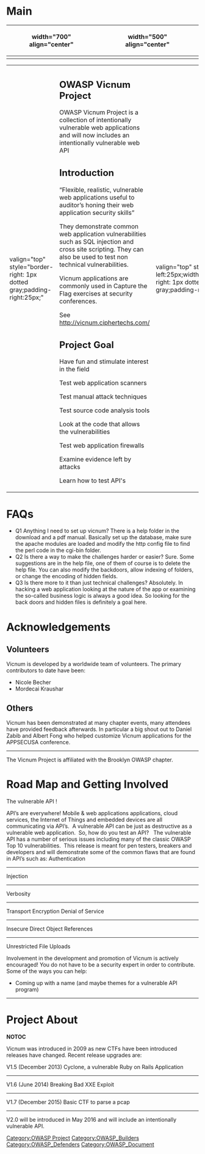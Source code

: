 # Main

<table>
<thead>
<tr class="header">
<th><p>width="700" align="center"</p></th>
<th><p><br />
</p></th>
<th><p>width="500" align="center"</p></th>
<th><p><br />
</p></th>
</tr>
</thead>
<tbody>
<tr class="odd">
<td></td>
<td></td>
<td></td>
<td></td>
</tr>
</tbody>
</table>

<table>
<tbody>
<tr class="odd">
<td><p>valign="top" style="border-right: 1px dotted gray;padding-right:25px;"</p></td>
<td><h2 id="owasp_vicnum_project">OWASP Vicnum Project</h2>
<p>OWASP Vicnum Project is a collection of intentionally vulnerable web applications and will now includes an intentionally vulnerable web API</p>
<h2 id="introduction">Introduction</h2>
<p>“Flexible, realistic, vulnerable web applications useful to auditor’s honing their web application security skills”</p>
<p>They demonstrate common web application vulnerabilities such as SQL injection and cross site scripting. They can also be used to test non technical vulnerabilities.</p>
<p>Vicnum applications are commonly used in Capture the Flag exercises at security conferences.</p>
<p>See <a href="http://vicnum.ciphertechs.com/">http://vicnum.ciphertechs.com/</a></p>
<h2 id="project_goal">Project Goal</h2>
<p>Have fun and stimulate interest in the field</p>
<p>Test web application scanners</p>
<p>Test manual attack techniques</p>
<p>Test source code analysis tools</p>
<p>Look at the code that allows the vulnerabilities</p>
<p>Test web application firewalls</p>
<p>Examine evidence left by attacks</p>
<p>Learn how to test API's</p></td>
<td><p>valign="top" style="padding-left:25px;width:200px;border-right: 1px dotted gray;padding-right:25px;"</p></td>
<td><h2 id="where_is_vicnum">Where is Vicnum?</h2>
<p>Vulnerable VM of some Vicnum applications are downloadable from sourceforge. (see <a href="https://sourceforge.net/projects/vicnum/">https://sourceforge.net/projects/vicnum/</a> )</p>
<p>Since individual applications within the project are constantly being updated, not everything is on that VM. Individual components are either on sourceforge or on github. (https://github.com/thedeadrobots/bwa_cyclone_transfers) The latest release update (v1.7) was a basic ctf (https://sourceforge.net/projects/vicnum/files/Basicctf/)</p>
<p>Vicnum applications are also distributed as part of the Broken Web Application Project (see <a href="https://www.owasp.org/index.php/OWASP_Broken_Web_Applications_Project">https://www.owasp.org/index.php/OWASP_Broken_Web_Applications_Project</a>)</p>
<p>Vicnum applications are also typically available online at <a href="http://vicnum.ciphertechs.com">http://vicnum.ciphertechs.com</a> and <a href="http://cyclone.ciphertechs.com">http://cyclone.ciphertechs.com</a></p>
<h2 id="presentation">Presentation</h2>
<p><a href="http://www.slideshare.net/mkraushar/vicnumdescription">http://www.slideshare.net/mkraushar/vicnumdescription</a></p>
<h2 id="project_leader">Project Leader</h2>
<p>Mordecai Kraushar</p>
<p>Nicole Becher</p>
<h2 id="related_projects">Related Projects</h2>
<p><a href="https://www.owasp.org/index.php/OWASP_Broken_Web_Applications_Project">https://www.owasp.org/index.php/OWASP_Broken_Web_Applications_Project</a></p>
<h2 id="ohloh">Ohloh</h2>
<ul>
<li><a href="https://www.ohloh.net/p/OWASP-VicNum">https://www.ohloh.net/p/OWASP-VicNum</a></li>
</ul>
<h2 id="licensing">Licensing</h2>
<p>OWASP Vicnum is free to use. It is licensed under the <a href="http://creativecommons.org/licenses/by-sa/3.0/">http://creativecommons.org/licenses/by-sa/3.0/</a> Creative Commons Attribution-ShareAlike 3.0 license], so you can copy, distribute and transmit the work, and you can adapt it, and use it commercially, but all provided that you attribute the work and if you alter, transform, or build upon this work, you may distribute the resulting work only under the same or similar license to this one.</p></td>
<td><p>valign="top" style="padding-left:25px;width:200px;"</p></td>
<td><h2 id="quick_downloads">Quick Downloads</h2>
<p><a href="http://vicnum.sourceforge.net/">http://vicnum.sourceforge.net/</a></p>
<p><a href="https://github.com/fridaygoldsmith/bwa_cyclone_transfers">https://github.com/fridaygoldsmith/bwa_cyclone_transfers</a></p>
<p><a href="http://xxe.sourceforge.net">http://xxe.sourceforge.net</a></p>
<h2 id="news_and_events">News and Events</h2>
<h2 id="sponsored_by">Sponsored By</h2>
<p>This project is sponsored by CipherTechs.</p>
<p><a href="http://www.ciphertechs.com/">http://www.ciphertechs.com/</a></p>
<h2 id="classifications">Classifications</h2>
<table>
<tbody>
<tr class="odd">
<td><p>align="center" valign="top" width="50%" rowspan="2"</p></td>
<td><figure>
<img src="New_projects.png" title="New_projects.png" alt="New_projects.png" width="100" /><figcaption>New_projects.png</figcaption>
</figure></td>
<td><p>align="center" valign="top" width="50%"</p></td>
<td><figure>
<img src="Owasp-builders-small.png" title="Owasp-builders-small.png" alt="Owasp-builders-small.png" /><figcaption>Owasp-builders-small.png</figcaption>
</figure></td>
</tr>
<tr class="even">
<td><p>align="center" valign="top" width="50%"</p></td>
<td><figure>
<img src="Owasp-defenders-small.png" title="Owasp-defenders-small.png" alt="Owasp-defenders-small.png" /><figcaption>Owasp-defenders-small.png</figcaption>
</figure></td>
<td></td>
<td></td>
</tr>
<tr class="odd">
<td><p>colspan="2" align="center"</p></td>
<td><figure>
<img src="Cc-button-y-sa-small.png" title="Cc-button-y-sa-small.png" alt="Cc-button-y-sa-small.png" /><figcaption>Cc-button-y-sa-small.png</figcaption>
</figure></td>
<td></td>
<td></td>
</tr>
<tr class="even">
<td><p>colspan="2" align="center"</p></td>
<td><figure>
<img src="Project_Type_Files_CODE.jpg" title="Project_Type_Files_CODE.jpg" alt="Project_Type_Files_CODE.jpg" /><figcaption>Project_Type_Files_CODE.jpg</figcaption>
</figure></td>
<td></td>
<td></td>
</tr>
</tbody>
</table></td>
</tr>
</tbody>
</table>

# FAQs

  - Q1 Anything I need to set up vicnum?
    There is a help folder in the download and a pdf manual. Basically
    set up the database, make sure the apache modules are loaded and
    modify the http config file to find the perl code in the cgi-bin
    folder.
  - Q2 Is there a way to make the challenges harder or easier?
    Sure. Some suggestions are in the help file, one of them of course
    is to delete the help file. You can also modify the backdoors, allow
    indexing of folders, or change the encoding of hidden fields.
  - Q3 Is there more to it than just technical challenges?
    Absolutely. In hacking a web application looking at the nature of
    the app or examining the so-called business logic is always a good
    idea. So looking for the back doors and hidden files is definitely a
    goal here.

# Acknowledgements

## Volunteers

Vicnum is developed by a worldwide team of volunteers. The primary
contributors to date have been:

  - Nicole Becher
  - Mordecai Kraushar

## Others

Vicnum has been demonstrated at many chapter events, many attendees have
provided feedback afterwards. In particular a big shout out to Daniel
Zabib and Albert Fong who helped customize Vicnum applications for the
APPSECUSA conference.

-----

The Vicnum Project is affiliated with the Brooklyn OWASP chapter.

# Road Map and Getting Involved

The vulnerable API \!

API’s are everywhere\! Mobile & web applications applications, cloud
services, the Internet of Things and embedded devices are all
communicating via API’s.  A vulnerable API can be just as destructive as
a vulnerable web application.  So, how do you test an API?   The
vulnerable API has a number of serious issues including many of the
classic OWASP Top 10 vulnerabilities.  This release is meant for pen
testers, breakers and developers and will demonstrate some of the common
flaws that are found in API’s such as: Authentication

-----

Injection

-----

Verbosity

-----

Transport Encryption Denial of Service

-----

Insecure Direct Object References

-----

Unrestricted File Uploads

Involvement in the development and promotion of Vicnum is actively
encouraged\! You do not have to be a security expert in order to
contribute. Some of the ways you can help:

  - Coming up with a name (and maybe themes for a vulnerable API
    program)

-----

# Project About

__NOTOC__ <headertabs />

Vicnum was introduced in 2009 as new CTFs have been introduced releases
have changed. Recent release upgrades are:

V1.5 (December 2013) Cyclone, a vulnerable Ruby on Rails Application

-----

V1.6 (June 2014) Breaking Bad XXE Exploit

-----

V1.7 (December 2015) Basic CTF to parse a pcap

-----

V2.0 will be introduced in May 2016 and will include an intentionally
vulnerable API.

[Category:OWASP Project](Category:OWASP_Project "wikilink")
[Category:OWASP_Builders](Category:OWASP_Builders "wikilink")
[Category:OWASP_Defenders](Category:OWASP_Defenders "wikilink")
[Category:OWASP_Document](Category:OWASP_Document "wikilink")